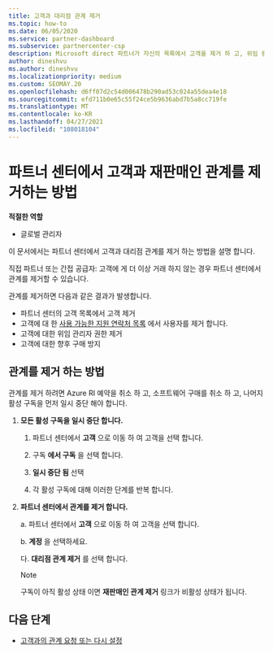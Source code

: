 ```yaml
---
title: 고객과 대리점 관계 제거
ms.topic: how-to
ms.date: 06/05/2020
ms.service: partner-dashboard
ms.subservice: partnercenter-csp
description: Microsoft direct 파트너가 자신의 목록에서 고객을 제거 하 고, 위임 된 관리자 권한을 제거 하 고, 고객에 대 한 지원 또는 구매를 중지 하는 방법을 알아보세요.
author: dineshvu
ms.author: dineshvu
ms.localizationpriority: medium
ms.custom: SEOMAY.20
ms.openlocfilehash: d6ff07d2c54d006478b290ad53c024a55dea4e18
ms.sourcegitcommit: efd711b0e65c55f24ce5b9636abd7b5a8cc719fe
ms.translationtype: MT
ms.contentlocale: ko-KR
ms.lasthandoff: 04/27/2021
ms.locfileid: "108018104"
---
```

# <a name="how-to-remove-a-reseller-relationship-with-a-customer-in-partner-center"></a>파트너 센터에서 고객과 재판매인 관계를 제거하는 방법

**적절한 역할**

- 글로벌 관리자

이 문서에서는 파트너 센터에서 고객과 대리점 관계를 제거 하는 방법을 설명 합니다.

직접 파트너 또는 간접 공급자: 고객에 게 더 이상 거래 하지 않는 경우 파트너 센터에서 관계를 제거할 수 있습니다.

관계를 제거하면 다음과 같은 결과가 발생합니다.

- 파트너 센터의 고객 목록에서 고객 제거
- 고객에 대 한 [사용 가능한 지원 연락처 목록](assign-support-contacts.md) 에서 사용자를 제거 합니다.
- 고객에 대한 위임 관리자 권한 제거
- 고객에 대한 향후 구매 방지

## <a name="how-to-remove-a-relationship"></a>관계를 제거 하는 방법

관계를 제거 하려면 Azure RI 예약을 취소 하 고, 소프트웨어 구매를 취소 하 고, 나머지 활성 구독을 먼저 일시 중단 해야 합니다.

1. **모든 활성 구독을 일시 중단 합니다.**

   1. 파트너 센터에서 **고객** 으로 이동 하 여 고객을 선택 합니다.

   2. 구독 **에서 구독** 을 선택 합니다.

   3. **일시 중단 됨** 선택

   4. 각 활성 구독에 대해 이러한 단계를 반복 합니다.

2. **파트너 센터에서 관계를 제거 합니다.**

   a. 파트너 센터에서 **고객** 으로 이동 하 여 고객을 선택 합니다.

   b. **계정** 을 선택하세요.

   다. **대리점 관계 제거** 를 선택 합니다.

   > [!NOTE]
   > 구독이 아직 활성 상태 이면 **재판매인 관계 제거** 링크가 비활성 상태가 됩니다.

## <a name="next-steps"></a>다음 단계

- [고객과의 관계 요청 또는 다시 설정](request-a-relationship-with-a-customer.md)
